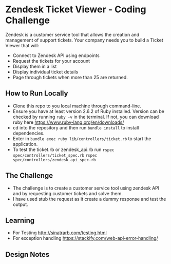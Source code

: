 # Zendesk Ticket Viewer - Coding Challenge

Zendesk is a customer service tool that allows the creation and management of support tickets.
Your company needs you to build a Ticket Viewer that will:

- Connect to Zendesk API using endpoints
- Request the tickets for your account
- Display them in a list
- Display individual ticket details
- Page through tickets when more than 25 are returned.

## How to Run Locally

- Clone this repo to you local machine through command-line.
- Ensure you have at least version 2.6.2 of Ruby installed. Version can be checked by running `ruby -v` in the terminal. If not, you can download ruby here https://www.ruby-lang.org/en/downloads/
- cd into the repository and then run `bundle install` to install dependencies.
- Enter in `bundle exec ruby lib/controllers/ticket.rb` to start the application.
- To test the ticket.rb or zendesk_api.rb run `rspec spec/controllers/ticket_spec.rb`
  `rspec spec/controllers/zendesk_api_spec.rb`

## The Challenge

- The challenge is to create a customer service tool using zendesk API and by requesting customer tickets and solve them.
- I have used stub the request as it create a dummy response and test the output.

## Learning

- For Testing
  http://sinatrarb.com/testing.html
- For exception handling
  https://stackify.com/web-api-error-handling/

## Design Notes
